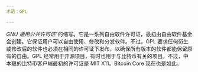 ```yaml
---
术语：GPL

---
```

*GNU 通用公共许可证*"的缩写。它是一系列自由软件许可证，最初由自由软件基金会创建。它保证用户可以自由使用、修改和分发软件。不过，GPL 要求任何衍生或修改后的软件也必须在相同的许可证下发布，以确保所有版本的软件都能保留原有的自由。GPL 经常用于开源项目，有时也用于与比特币有关的项目。不过，中本聪的比特币客户端最初的许可证是 MIT X11。Bitcoin Core 现在也是如此。